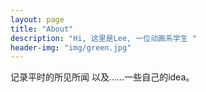 ```yaml
---
layout: page
title: "About"
description: "Hi, 这里是Lee, 一位动画系学生 " 
header-img: "img/green.jpg"
---
```


记录平时的所见所闻 以及……一些自己的idea。





